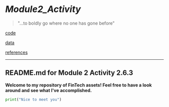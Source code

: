 # *Module2_Activity*

> "...to boldly go where no one has gone before"

[code](code)

[data](data)

[references](references)

---

## README.md for Module 2 Activity 2.6.3

**Welcome to my repository of FinTech assets! Feel free to have a look around and see what I've accomplished.**

```python
print("Nice to meet you")
```
